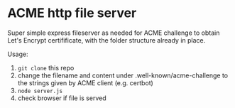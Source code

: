 # ACME http file server

Super simple express fileserver as needed for ACME challenge to obtain Let's Encrypt certifificate, with the folder structure already in place.

Usage:

1. `git clone` this repo
2. change the filename and content under .well-known/acme-challenge to the strings given by ACME client (e.g. certbot)
3. `node server.js`
4. check browser if file is served

